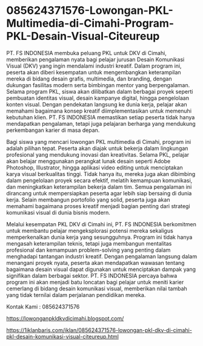 # 085624371576-Lowongan-PKL-Multimedia-di-Cimahi-Program-PKL-Desain-Visual-Citeureup
PT. FS INDONESIA membuka peluang PKL untuk DKV di Cimahi, memberikan pengalaman nyata bagi pelajar jurusan Desain Komunikasi Visual (DKV) yang ingin mendalami industri kreatif. Dalam program ini, peserta akan diberi kesempatan untuk mengembangkan keterampilan mereka di bidang desain grafis, multimedia, dan branding, dengan dukungan fasilitas modern serta bimbingan mentor yang berpengalaman. Selama program PKL, siswa akan dilibatkan dalam berbagai proyek seperti pembuatan identitas visual, desain kampanye digital, hingga pengelolaan konten visual. Dengan pendekatan langsung ke dunia kerja, pelajar akan memahami bagaimana konsep kreatif diimplementasikan untuk memenuhi kebutuhan klien. PT. FS INDONESIA memastikan setiap peserta tidak hanya mendapatkan pengalaman, tetapi juga pelajaran berharga yang mendukung perkembangan karier di masa depan.

Bagi siswa yang mencari lowongan PKL multimedia di Cimahi, program ini adalah pilihan tepat. Peserta akan diajak untuk bekerja dalam lingkungan profesional yang mendukung inovasi dan kreativitas. Selama PKL, pelajar akan belajar menggunakan perangkat lunak desain seperti Adobe Photoshop, Illustrator, hingga aplikasi video editing untuk menciptakan karya visual berkualitas tinggi. Tidak hanya itu, mereka juga akan dibimbing dalam pengelolaan proyek secara efektif, melatih kemampuan komunikasi, dan meningkatkan keterampilan bekerja dalam tim. Semua pengalaman ini dirancang untuk mempersiapkan peserta agar lebih siap bersaing di dunia kerja. Selain membangun portofolio yang solid, peserta juga akan memahami bagaimana proses kreatif menjadi bagian penting dari strategi komunikasi visual di dunia bisnis modern.

Melalui kesempatan PKL DKV di Cimahi ini, PT. FS INDONESIA berkomitmen untuk membantu pelajar mengeksplorasi potensi mereka sekaligus memperkenalkan dunia kerja yang sesungguhnya. Program ini tidak hanya mengasah keterampilan teknis, tetapi juga membangun mentalitas profesional dan kemampuan problem-solving yang penting dalam menghadapi tantangan industri kreatif. Dengan pengalaman langsung dalam menangani proyek nyata, peserta akan mendapatkan wawasan tentang bagaimana desain visual dapat digunakan untuk menciptakan dampak yang signifikan dalam berbagai sektor. PT. FS INDONESIA percaya bahwa program ini akan menjadi batu loncatan bagi pelajar untuk meniti karier cemerlang di bidang desain komunikasi visual, memberikan nilai tambah yang tidak ternilai dalam perjalanan pendidikan mereka.

Kontak Kami : 085624371576

https://lowonganpkldkvdicimahi.blogspot.com/

https://1iklanbaris.com/iklan/085624371576-lowongan-pkl-dkv-di-cimahi-pkl-desain-komunikasi-visual-citeureup.html

